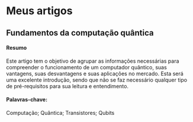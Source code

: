 # Meus artigos


## Fundamentos da computação quântica

<div>
  
#### Resumo
Este artigo tem o objetivo de agrupar as informações necessárias para compreender
o funcionamento de um computador quântico, suas vantagens, suas desvantagens e
suas aplicações no mercado. Esta será uma excelente introdução, sendo que não se
faz necessário qualquer tipo de pré-requisitos para sua leitura e entendimento.

#### Palavras-chave:
Computação; Quântica; Transistores; Qubits
#  
</div>


